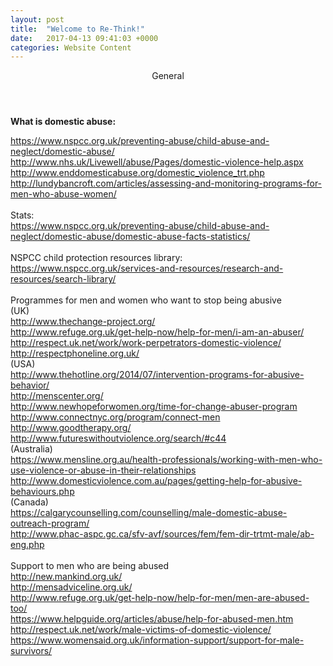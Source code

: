 ```yaml
---
layout: post
title:  "Welcome to Re-Think!"
date:   2017-04-13 09:41:03 +0000
categories: Website Content
---
```


<header>General</header>
<body>
<strong>What is domestic abuse:</strong>

<a href="https://www.nspcc.org.uk/preventing-abuse/child-abuse-and-neglect/domestic-abuse/">https://www.nspcc.org.uk/preventing-abuse/child-abuse-and-neglect/domestic-abuse/</a><br /> 
http://www.nhs.uk/Livewell/abuse/Pages/domestic-violence-help.aspx<br /> 
http://www.enddomesticabuse.org/domestic_violence_trt.php<br /> 
http://lundybancroft.com/articles/assessing-and-monitoring-programs-for-men-who-abuse-women/<br /> 
<br /> 
Stats: <br /> 
https://www.nspcc.org.uk/preventing-abuse/child-abuse-and-neglect/domestic-abuse/domestic-abuse-facts-statistics/<br /> 
<br /> 
NSPCC child protection resources library: <br /> 
https://www.nspcc.org.uk/services-and-resources/research-and-resources/search-library/<br /> 
<br /> 
Programmes for men and women who want to stop being abusive <br /> 
(UK)<br /> 
http://www.thechange-project.org/<br /> 
http://www.refuge.org.uk/get-help-now/help-for-men/i-am-an-abuser/	<br /> 
http://respect.uk.net/work/work-perpetrators-domestic-violence/<br /> 
http://respectphoneline.org.uk/<br /> 
(USA)<br /> 
http://www.thehotline.org/2014/07/intervention-programs-for-abusive-behavior/<br /> 
http://menscenter.org/<br /> 
http://www.newhopeforwomen.org/time-for-change-abuser-program<br /> 
http://www.connectnyc.org/program/connect-men<br /> 
http://www.goodtherapy.org/<br /> 
http://www.futureswithoutviolence.org/search/#c44<br /> 
(Australia)<br /> 
https://www.mensline.org.au/health-professionals/working-with-men-who-use-violence-or-abuse-in-their-relationships<br /> 
http://www.domesticviolence.com.au/pages/getting-help-for-abusive-behaviours.php<br /> 
(Canada)<br /> 
https://calgarycounselling.com/counselling/male-domestic-abuse-outreach-program/<br /> 
http://www.phac-aspc.gc.ca/sfv-avf/sources/fem/fem-dir-trtmt-male/ab-eng.php<br /> 
<br /> 
Support to men who are being abused<br /> 
http://new.mankind.org.uk/ <br /> 
http://mensadviceline.org.uk/ <br /> 
http://www.refuge.org.uk/get-help-now/help-for-men/men-are-abused-too/<br /> 
https://www.helpguide.org/articles/abuse/help-for-abused-men.htm<br /> 
http://respect.uk.net/work/male-victims-of-domestic-violence/<br /> 
https://www.womensaid.org.uk/information-support/support-for-male-survivors/<br /> 
</body>

[https://www.nspcc.org.uk/preventing-abuse/child-abuse-and-neglect/domestic-abuse/]: https://www.nspcc.org.uk/preventing-abuse/child-abuse-and-neglect/domestic-abuse/
